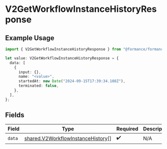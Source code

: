 # V2GetWorkflowInstanceHistoryResponse

## Example Usage

```typescript
import { V2GetWorkflowInstanceHistoryResponse } from "@formance/formance-sdk/sdk/models/shared";

let value: V2GetWorkflowInstanceHistoryResponse = {
  data: [
    {
      input: {},
      name: "<value>",
      startedAt: new Date("2024-09-15T17:39:34.108Z"),
      terminated: false,
    },
  ],
};
```

## Fields

| Field                                                                                         | Type                                                                                          | Required                                                                                      | Description                                                                                   |
| --------------------------------------------------------------------------------------------- | --------------------------------------------------------------------------------------------- | --------------------------------------------------------------------------------------------- | --------------------------------------------------------------------------------------------- |
| `data`                                                                                        | [shared.V2WorkflowInstanceHistory](../../../sdk/models/shared/v2workflowinstancehistory.md)[] | :heavy_check_mark:                                                                            | N/A                                                                                           |